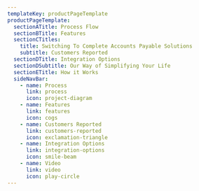 ```yaml
---
templateKey: productPageTemplate
productPageTemplate:
  sectionATitle: Process Flow
  sectionBTitle: Features
  sectionCTitles:
    title: Switching To Complete Accounts Payable Solutions
    subtitle: Customers Reported
  sectionDTitle: Integration Options
  sectionDSubtitle: Our Way of Simplifying Your Life
  sectionETitle: How it Works
  sideNavBar:
    - name: Process
      link: process
      icon: project-diagram
    - name: Features
      link: features
      icon: cogs
    - name: Customers Reported
      link: customers-reported
      icon: exclamation-triangle
    - name: Integration Options
      link: integration-options
      icon: smile-beam
    - name: Video
      link: video
      icon: play-circle
---
```

